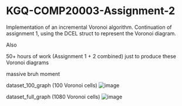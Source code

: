 # KGQ-COMP20003-Assignment-2
Implementation of an incremental Voronoi algorithm. Continuation of assignment 1, using the DCEL struct to represent the Voronoi diagram.

Also

50+ hours of work (Assignment 1 + 2 combined) just to produce these Voronoi diagrams

massive bruh moment

dataset_100_graph (100 Voronoi cells)
![image](https://user-images.githubusercontent.com/76248521/135225047-d24d2715-ff16-40c3-a342-a0750efe3b25.png)

dataset_full_graph (1080 Voronoi cells)
![image](https://user-images.githubusercontent.com/76248521/135225067-79621e31-c2ed-4a8e-a483-f29d0aef4bb4.png)
